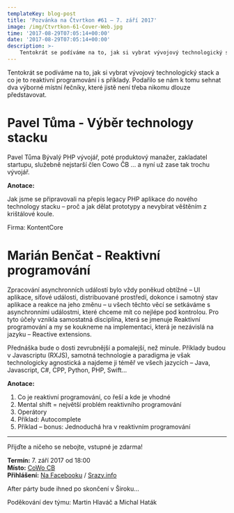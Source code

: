 ```yaml
---
templateKey: blog-post
title: 'Pozvánka na Čtvrtkon #61 – 7. září 2017'
image: /img/Ctvrtkon-61-Cover-Web.jpg
time: '2017-08-29T07:05:14+00:00'
date: '2017-08-29T07:05:14+00:00'
description: >-
    Tentokrát se podíváme na to, jak si vybrat vývojový technologický stack a co je to reaktivní programování i s příklady. Podařilo se nám k tomu sehnat dva výborné místní řečníky, které...
---
```

Tentokrát se podíváme na to, jak si vybrat vývojový technologický stack a co je to reaktivní programování i s příklady. Podařilo se nám k tomu sehnat dva výborné místní řečníky, které jistě není třeba nikomu dlouze představovat.

# Pavel Tůma - Výběr technology stacku
Pavel Tůma Bývalý PHP vývojář, poté produktový manažer, zakladatel startupu, služebně nejstarší člen Cowo ČB … a nyní už zase tak trochu vývojář.

**Anotace:**

Jak jsme se připravovali na přepis legacy PHP aplikace do nového technology stacku – proč a jak dělat prototypy a nevybírat věštěním z krištálové koule.  

Firma: KontentCore

# Marián Benčat - Reaktivní programování

Zpracování asynchronních událostí bylo vždy poněkud obtížné – UI aplikace, síťové události, distribuované prostředí, dokonce i samotný stav aplikace a reakce na jeho změnu – u všech těchto věcí se setkáváme s asynchronními událostmi, které chceme mít co nejlépe pod kontrolou. Pro tyto účely vznikla samostatná disciplína, která se jmenuje Reaktivní programování a my se koukneme na implementaci, která je nezávislá na jazyku – Reactive extensions.

Přednáška bude o dosti zevrubnější a pomalejší, než minule. Příklady budou v Javascriptu (RXJS), samotná technologie a paradigma je však technologicky agnostická a najdeme ji téměř ve všech jazycích – Java, Javascript, C#, CPP, Python, PHP, Swift…

**Anotace:**

1. Co je reaktivní programování, co řeší a kde je vhodné
2. Mental shift = největší problém reaktivního programování
3. Operátory
4. Příklad: Autocomplete
5. Příklad – bonus: Jednoduchá hra v reaktivním programování

---

Přijďte a ničeho se nebojte, vstupné je zdarma!

**Termín:** 7. září 2017 od 18:00  
**Místo:** [CoWo CB](https://www.cowocb.cz)  
**Přihlášení:** [Na Facebooku](http://www.facebook.com/events/1870799223237954/) / [Srazy.info  ](http://srazy.info/ctvrtkon/7447)

After párty bude ihned po skončení v Široku…

Poděkování dev týmu: Martin Hlaváč a Michal Haták